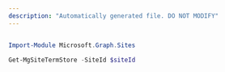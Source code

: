```yaml
---
description: "Automatically generated file. DO NOT MODIFY"
---
```


```powershell

Import-Module Microsoft.Graph.Sites

Get-MgSiteTermStore -SiteId $siteId

```